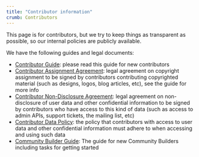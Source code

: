 ```yaml
---
title: "Contributor information"
crumb: Contributors
---
```


This page is for contributors, but we try to keep things as transparent as possible, so our internal policies are publicly available.

We have the following guides and legal documents:

- [Contributor Guide](/contributors/guide): please read this guide for new contributors
- [Contributor Assignment Agreement](/contributors/caa): legal agreement on copyright assignment to be signed by contributors contributing copyrighted material (such as designs, logos, blog articles, etc), see the guide for more info
- [Contributor Non-Disclosure Agreement](/contributors/nda): legal agreement on non-disclosure of user data and other confidential information to be signed by contributors who have access to this kind of data (such as access to admin APIs, support tickets, the mailing list, etc)
- [Contributor Data Policy](/contributors/data-policy): the policy that contributors with access to user data and other confidential information must adhere to when accessing and using such data
- [Community Builder Guide](/contributors/community-builder): The guide for new Community Builders including tasks for getting started
